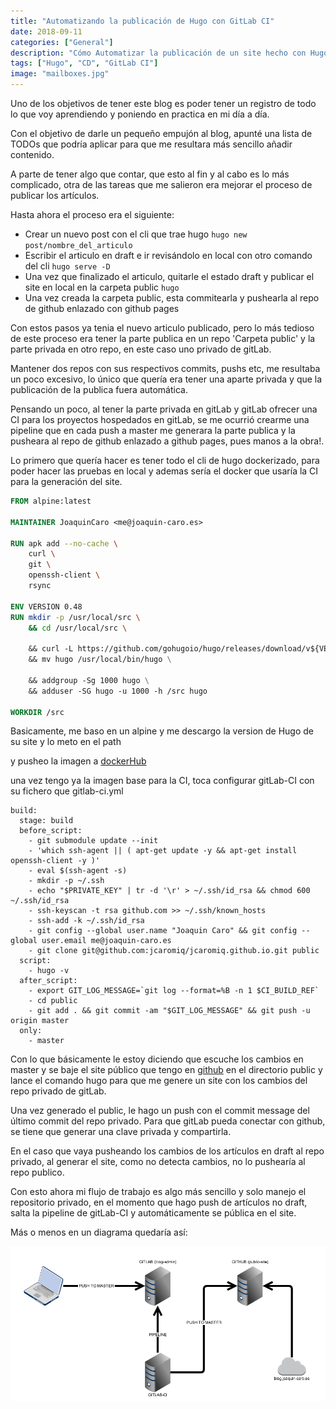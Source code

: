```yaml
---
title: "Automatizando la publicación de Hugo con GitLab CI"
date: 2018-09-11
categories: ["General"]
description: "Cómo Automatizar la publicación de un site hecho con Hugo con GitLab CI"
tags: ["Hugo", "CD", "GitLab CI"]
image: "mailboxes.jpg"
---
```


Uno de los objetivos de tener este blog es poder tener un registro de todo lo que voy aprendiendo y poniendo en practica en mi día a día.

Con el objetivo de darle un pequeño empujón al blog, apunté una lista de TODOs que podría aplicar para que me resultara más sencillo añadir contenido.

A parte de tener algo que contar, que esto al fin y al cabo es lo más complicado, otra de las tareas que me salieron era mejorar el proceso de publicar los artículos.

Hasta ahora el proceso era el siguiente:

* Crear un nuevo post con el cli que trae hugo ```hugo new post/nombre_del_articulo```
* Escribir el articulo en draft e ir revisándolo en local con otro comando del cli ```hugo serve -D```
* Una vez que finalizado el articulo, quitarle el estado draft y publicar el site en local en la carpeta public ```hugo```
* Una vez creada la carpeta public, esta commitearla y pushearla al repo de github enlazado con github pages

Con estos pasos ya tenia el nuevo articulo publicado, pero lo más tedioso de este proceso era tener la parte publica en un repo 'Carpeta public' y la parte privada en otro repo, en este caso uno privado de gitLab.

Mantener dos repos con sus respectivos commits, pushs etc, me resultaba un poco excesivo, lo único que quería era tener una aparte privada y que la publicación de la publica fuera automática.

Pensando un poco, al tener la parte privada en gitLab y gitLab ofrecer una CI para los proyectos hospedados en gitLab, se me ocurrió crearme una pipeline que en cada push a master me generara la parte publica y la pusheara al repo de github enlazado a github pages, pues manos a la obra!.

Lo primero que quería hacer es tener todo el cli de hugo dockerizado, para poder hacer las pruebas en local y ademas sería el docker que usaría la CI para la generación del site.

```Dockerfile
FROM alpine:latest

MAINTAINER JoaquinCaro <me@joaquin-caro.es>

RUN apk add --no-cache \
    curl \
    git \
    openssh-client \
    rsync

ENV VERSION 0.48
RUN mkdir -p /usr/local/src \
    && cd /usr/local/src \

    && curl -L https://github.com/gohugoio/hugo/releases/download/v${VERSION}/hugo_${VERSION}_linux-64bit.tar.gz | tar -xz \
    && mv hugo /usr/local/bin/hugo \

    && addgroup -Sg 1000 hugo \
    && adduser -SG hugo -u 1000 -h /src hugo

WORKDIR /src
```
Basicamente, me baso en un alpine y me descargo la version de Hugo de su site y lo meto en el path

y pusheo la imagen a [dockerHub](https://hub.docker.com/r/jcaromiq/hugocms/)

una vez tengo ya la imagen base para la CI, toca configurar gitLab-CI con su fichero que gitlab-ci.yml

```Yml
build:
  stage: build
  before_script:
    - git submodule update --init
    - 'which ssh-agent || ( apt-get update -y && apt-get install openssh-client -y )'
    - eval $(ssh-agent -s)
    - mkdir -p ~/.ssh
    - echo "$PRIVATE_KEY" | tr -d '\r' > ~/.ssh/id_rsa && chmod 600 ~/.ssh/id_rsa
    - ssh-keyscan -t rsa github.com >> ~/.ssh/known_hosts
    - ssh-add -k ~/.ssh/id_rsa
    - git config --global user.name "Joaquin Caro" && git config --global user.email me@joaquin-caro.es
    - git clone git@github.com:jcaromiq/jcaromiq.github.io.git public
  script:
    - hugo -v
  after_script:
    - export GIT_LOG_MESSAGE=`git log --format=%B -n 1 $CI_BUILD_REF`
    - cd public
    - git add . && git commit -am "$GIT_LOG_MESSAGE" && git push -u origin master
  only:
    - master
```

Con lo que básicamente le estoy diciendo que escuche los cambios en master y se baje el site público que tengo en [github](https://github.com/jcaromiq/jcaromiq.github.io) en el directorio public y lance el comando hugo para que me genere un site con los cambios del repo privado de gitLab.

Una vez generado el public, le hago un push con el commit message del último commit del repo privado.
Para que gitLab pueda conectar con github, se tiene que generar una clave privada y compartirla.

En el caso que vaya pusheando los cambios de los artículos en draft al repo privado, al generar el site, como no detecta cambios, no lo pushearía al repo publico.

Con esto ahora mi flujo de trabajo es algo más sencillo y solo manejo el repositorio privado, en el momento que hago push de artículos no draft, salta la pipeline de gitLab-CI y automáticamente se pública en el site.

Más o menos en un diagrama quedaría así:

![diagrama](diagram.png)

